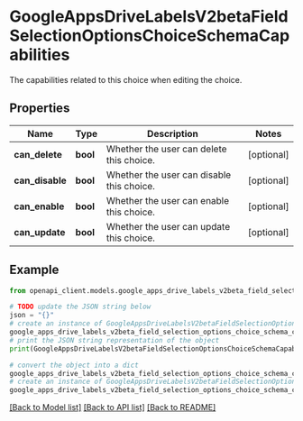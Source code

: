 # GoogleAppsDriveLabelsV2betaFieldSelectionOptionsChoiceSchemaCapabilities

The capabilities related to this choice when editing the choice.

## Properties

Name | Type | Description | Notes
------------ | ------------- | ------------- | -------------
**can_delete** | **bool** | Whether the user can delete this choice. | [optional] 
**can_disable** | **bool** | Whether the user can disable this choice. | [optional] 
**can_enable** | **bool** | Whether the user can enable this choice. | [optional] 
**can_update** | **bool** | Whether the user can update this choice. | [optional] 

## Example

```python
from openapi_client.models.google_apps_drive_labels_v2beta_field_selection_options_choice_schema_capabilities import GoogleAppsDriveLabelsV2betaFieldSelectionOptionsChoiceSchemaCapabilities

# TODO update the JSON string below
json = "{}"
# create an instance of GoogleAppsDriveLabelsV2betaFieldSelectionOptionsChoiceSchemaCapabilities from a JSON string
google_apps_drive_labels_v2beta_field_selection_options_choice_schema_capabilities_instance = GoogleAppsDriveLabelsV2betaFieldSelectionOptionsChoiceSchemaCapabilities.from_json(json)
# print the JSON string representation of the object
print(GoogleAppsDriveLabelsV2betaFieldSelectionOptionsChoiceSchemaCapabilities.to_json())

# convert the object into a dict
google_apps_drive_labels_v2beta_field_selection_options_choice_schema_capabilities_dict = google_apps_drive_labels_v2beta_field_selection_options_choice_schema_capabilities_instance.to_dict()
# create an instance of GoogleAppsDriveLabelsV2betaFieldSelectionOptionsChoiceSchemaCapabilities from a dict
google_apps_drive_labels_v2beta_field_selection_options_choice_schema_capabilities_from_dict = GoogleAppsDriveLabelsV2betaFieldSelectionOptionsChoiceSchemaCapabilities.from_dict(google_apps_drive_labels_v2beta_field_selection_options_choice_schema_capabilities_dict)
```
[[Back to Model list]](../README.md#documentation-for-models) [[Back to API list]](../README.md#documentation-for-api-endpoints) [[Back to README]](../README.md)


